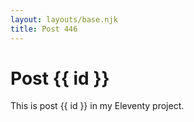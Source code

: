 ```yaml
---
layout: layouts/base.njk
title: Post 446
---
```


# Post {{ id }}

This is post {{ id }} in my Eleventy project.
